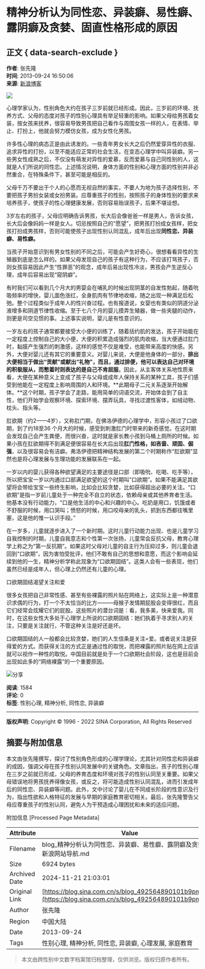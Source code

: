 # 精神分析认为同性恋、异装癖、易性癖、露阴癖及贪婪、固直性格形成的原因

## 正文 { data-search-exclude }

**作者**: 张先隆  
**时间**: 2013-09-24 16:50:06  
**来源**: [新浪博客](http://blog.sina.com.cn/u/1227187337)  

![](http://p2.sinaimg.cn/1227187337/180/1606201622)

心理学家认为，性别角色大约在孩子三岁前就已经形成。因此，三岁前的环境、抚养方式、父母的态度对孩子的性别心理具有举足轻重的影响。如果父母给男孩着女装，按女孩来抚养，很容易导致男孩把自己看作与周围女孩一样的人，在表情、举止、打扮上，他就会努力模仿女孩，成为女性化男孩。

许多性心理的病态正是由此诱发的。一些青年男女长大之后仍然爱穿异性的衣服、追求异性的打扮，以至不能适应正常的社会生活，在变态心理学中叫异装癖。另一些男女性成熟之后，不仅没有萌发对异性的爱慕，反而爱慕与自己同性别的人，这就是人们所说的同性恋。上述情况说明，身体方面的性别和心理方面的性别并非必然重合，在特殊条件下，甚至可能是相反的。

父母千万不要出于个人的心愿而无视自然的事实，不要人为地为孩子选择性别，不要把孩子男扮女装或女扮男装。应尊重孩子的性别，按照孩子的身体性别的要求来培养孩子，使孩子的性心理健康发展，否则容易贻误孩子，后果不堪设想。

3岁左右的孩子，父母应明确告诉男孩，长大后会像爸爸一样是男人，告诉女孩，长大后会像妈妈一样是女人。切忌按照自己的“愿望”，把男孩打扮成女孩样，把女孩打扮成男孩样，否则可能使孩子出现性别认同混乱，成年后出现**同性恋、异装癖、易性癖。**

当孩子开始意识到有男女性别的不同之后，可能会产生好奇心，很想看看异性的生殖器到底是怎么样的。如果父母发现自己的孩子有这种行为，不应该打骂孩子，否则女孩容易因此产生“性罪恶”的观念，成年后易出现性冷淡，男孩会产生逆反心理，成年后容易出现“窥阴癖”。

有时我们可以看到几个月大的男婴会在哺乳的时候出现阴茎的自发性勃起，随着吮吸频率的增快，婴儿面色涨红，全身肌肉有节律地收缩，随之出现一种满足后松弛。整个过程类似于成年人的性兴奋过程。也有报道说，女婴也有类似的阴道分泌液增多和阴道节律性收缩。至于七八个月的婴儿摸弄生殖器，做一些夹腿的动作，则更是司空见惯的事。上述事实说明，婴儿是有性意识的。

一岁左右的孩子通常都要接受大小便的训练了，随着括约肌的发达，孩子开始能在一定程度上控制自己的大小便，大便的积累造成强烈的肌肉收缩，当大便通过肛门时，黏膜产生强烈的刺激感，这样的感觉不仅是难受，也能带来高度的快感。另外，大便对婴儿还有其它的重要意义。对婴儿来说，大便是他身体的一部分，**排出大便相当于做出“贡献”或献出“礼物”，**而且，通过排便，他可以表达自己对环境的积极服从，而**憋着时则表达的是自己不肯屈服**。因此，从主客体关系地性质来看，大便在某种意义上变成了孩子与父母或成年人保持关系的某种工具，孩子们感受到他能在一定程度上影响周围的人和环境。**此期母子二元关系逐渐开始解体。**这个时期，孩子学会了走路，能用简单的词语交流，开始体会到了自主性，他们开始学会观察环境、探索环境、摆弄玩具，寻找过渡性客体，如绒动物、枕头、指头等。

肛欲期（约2——4岁），又称肛门期，在佛洛伊德的心理学中，形容小孩过了口欲期，到了约18至36 个月大的时候，感受到刺激肛门时带来的新奇感觉。在这时期会发现自己会产生粪便，而很兴奋，这时就是家长教小孩到马桶上厕所的时候。如果小孩在肛欲期得不到满足便很容易在长大后出现**肛门性格，如吝啬、顽固、倔强**，以及很容易会有洁癖。弗洛伊德把精神结构发展的第二个时期称作“肛欲期”显然也是将心理发展与生理功能的发展联系在一起。

一岁以内的婴儿获得各种欲望满足的主要途径是口部（即吸吮、吃喝、吃手等），所以把宝宝一岁以内通过口部满足欲望的这个时期叫“口欲期”。如果不能满足其欲望将会带给宝宝一些终生影响，比如会比较贪婪，比如获得超出必要的关注。“口欲期”是指一岁前儿童处于一种完全不自立的状态，依赖母亲或其他养育者生活。他基本没有行动能力，“口是他生活的中心和兴趣的中心。吃奶是用口，饥饿或者不舒服的时候，用口哭叫；愤怒的时候，用口咬母亲的乳头，抓到东西都往嘴里塞，这是他的惟一认识手段。”

在一岁多，儿童就逐步进入了一个新时期。这时儿童行动能力出现、也是儿童学习自我控制的时期，儿童自我意志和个性第一次张扬，儿童常会反抗父母，教育心理学上称之为“第一反抗期”。如果这时父母对儿童的自主行为压抑过多，则儿童会退回到“口欲期”，因为害怕受批评，他们不敢有自己的思想和意愿，而这个影响会延续到他的一生，精神分析学称此现象为“口欲期固结”。这类人会有一些表现，他们虽然已经是成年人，但心理上仍然还有儿童的心理。

口欲期固结渴望关注和爱

很多女孩把自己非常性感、甚至有些裸露的照片贴在网络上，这实际上是一种潜意识求偶的行为，打一个不太恰当的比方———母猴子发情期屁股会变得很红，而且它们经常会炫耀它们的屁股。这些照片的潜台词是：看，我多美，快来爱我。同时，在这些女性大多处于心理学上所说的口欲期固结：她们执着于寻求别人的关注，只要是关注就行，不管这种关注是好还是坏。

口欲期固结的人一般都会比较贪婪，她们的人生信条是关注=爱。或者说关注是获得爱的方式。而获得关注的方式正是通过性的取悦，而把裸露的照片贴在网上应该就可以视作一种性的取悦。中国目前就是处于一个口欲期社会阶段，这也是目前会出现如此多的“网络裸露”的一个重要原因。

![分享](//comet.blog.sina.com.cn/qr?https://blog.sina.com.cn/s/blog_492564890101b9pm.html)

**阅读**: 1584  
**评论**: 0  
**标签**: 性别心理, 精神分析, 同性恋, 异装癖  

---

**版权声明**: Copyright © 1996 - 2022 SINA Corporation, All Rights Reserved 

## 摘要与附加信息

<!-- tcd_abstract -->
本文由张先隆撰写，探讨了性别角色形成的心理学理论，尤其针对同性恋和异装癖的成因，强调父母在孩子性别认同发展中的关键角色。文章指出，孩子的性别心理在三岁之前就已形成，父母的养育态度和环境对孩子的性别认同至关重要。如果父母错误地将男孩抚养得像女孩，或反之，将可能造成性别认同混乱，进而引发成年后的同性恋、异装癖等问题。此外，文中讨论了婴儿在不同成长阶段的性意识及行为，指出性欲和人格特征的发展与早期的家庭教育密切相关。最后，张先隆警告父母应尊重孩子的性别认同，避免人为干预造成心理困扰和未来的适应问题。
<!-- tcd_abstract_end -->

附加信息 [Processed Page Metadata]

| Attribute       | Value                                  |
|-----------------|----------------------------------------|
| Filename        | blog_精神分析认为同性恋、异装癖、易性癖、露阴癖及贪婪_-_新浪网站导航.md                             |
| Size            | 6924 bytes                           |
| Archived Date   | 2024-11-21 21:03:01                             |
| Original Link   | [https://blog.sina.com.cn/s/blog_492564890101b9pm.html](https://blog.sina.com.cn/s/blog_492564890101b9pm.html)                       |
| Author          | 张先隆                               |
| Region          | 中国大陆                               |
| Date            | 2013-09-24                                 |
| Tags            | 性别心理, 精神分析, 同性恋, 异装癖, 心理发展, 家庭教育                                 |
>
> 本文由跨性别中文数字档案馆归档整理，仅供浏览。版权归原作者所有。
>